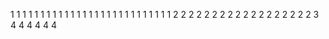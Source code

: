 1
1
1
1
1
1
1
1
1
1
1
1
1
1
1
1
1
1
1
1
1
1
1
1
1
1
1
2
2
2
2
2
2
2
2
2
2
2
2
2
2
2
2
2
2
3
4
4
4
4
4
4
